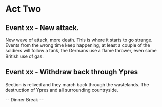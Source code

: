 # Act Two

## Event xx - New attack. 

New wave of attack, more death. This is where it starts to go strange. Events from the wrong time keep happening, at least a couple of the soldiers will follow a tank, the Germans use a flame thrower, even some British use of gas. 

## Event xx - Withdraw back through Ypres

Section is relived and they march back through the wastelands. The destruction of Ypres and all surrounding countryside. 

-- Dinner Break --


